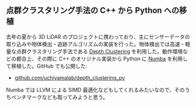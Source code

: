 ## 点群クラスタリング手法の C++ から Python への移植

去年の夏から 3D LiDAR のプロジェクトに携わっており、主にセンサーデータの取り込みや物体検出・追跡アルゴリズムの実装を行った。物体検出では高速・軽量な点群クラスタリング手法である [Depth Clustering](https://github.com/PRBonn/depth_clustering) を利用した。動作環境などの都合上、その際に C++ のオリジナル実装から Python に [Numba](https://numba.pydata.org/) を利用して移植した。GitHub でも公開した:
- [github.com/uchiyamalab/depth_clustering_py](https://github.com/uchiyamalab/depth_clustering_py)

Numba では LLVM による SIMD 最適化などもしてくれるみたいなので、そのうちベンチマークなども取ってみようと思う。
